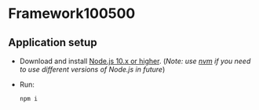 # Framework100500 

## Application setup

+ Download and install [Node.js 10.x or higher](https://nodejs.org).
  (_Note: use [nvm](https://github.com/nvm-sh/nvm) if you need to use different versions of Node.js in future_)

+ Run:
  ```bash
  npm i
  ```
